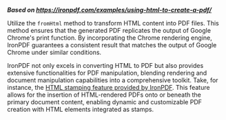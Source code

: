 ***Based on <https://ironpdf.com/examples/using-html-to-create-a-pdf/>***

Utilize the `fromHtml` method to transform HTML content into PDF files. This method ensures that the generated PDF replicates the output of Google Chrome's print function. By incorporating the Chrome rendering engine, IronPDF guarantees a consistent result that matches the output of Google Chrome under similar conditions.

IronPDF not only excels in converting HTML to PDF but also provides extensive functionalities for PDF manipulation, blending rendering and document manipulation capabilities into a comprehensive toolkit. Take, for instance, the [HTML stamping feature provided by IronPDF](https://ironpdf.com/examples/stamping-html-pdf-multiple/). This feature allows for the insertion of HTML-rendered PDFs onto or beneath the primary document content, enabling dynamic and customizable PDF creation with HTML elements integrated as stamps.